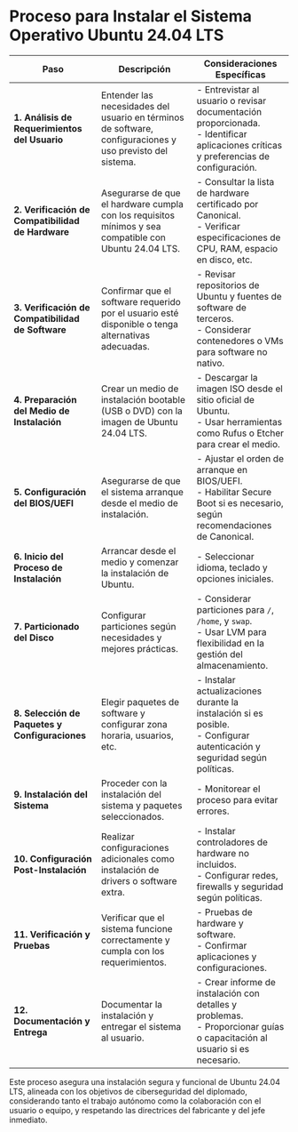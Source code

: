 # Proceso para Instalar el Sistema Operativo Ubuntu 24.04 LTS

| **Paso**                              | **Descripción**                                                                 | **Consideraciones Específicas**                                                                                       |
|---------------------------------------|---------------------------------------------------------------------------------|-----------------------------------------------------------------------------------------------------------------------|
| **1. Análisis de Requerimientos del Usuario** | Entender las necesidades del usuario en términos de software, configuraciones y uso previsto del sistema. | - Entrevistar al usuario o revisar documentación proporcionada.<br>- Identificar aplicaciones críticas y preferencias de configuración. |
| **2. Verificación de Compatibilidad de Hardware** | Asegurarse de que el hardware cumpla con los requisitos mínimos y sea compatible con Ubuntu 24.04 LTS. | - Consultar la lista de hardware certificado por Canonical.<br>- Verificar especificaciones de CPU, RAM, espacio en disco, etc. |
| **3. Verificación de Compatibilidad de Software** | Confirmar que el software requerido por el usuario esté disponible o tenga alternativas adecuadas. | - Revisar repositorios de Ubuntu y fuentes de software de terceros.<br>- Considerar contenedores o VMs para software no nativo. |
| **4. Preparación del Medio de Instalación** | Crear un medio de instalación bootable (USB o DVD) con la imagen de Ubuntu 24.04 LTS. | - Descargar la imagen ISO desde el sitio oficial de Ubuntu.<br>- Usar herramientas como Rufus o Etcher para crear el medio. |
| **5. Configuración del BIOS/UEFI**    | Asegurarse de que el sistema arranque desde el medio de instalación.            | - Ajustar el orden de arranque en BIOS/UEFI.<br>- Habilitar Secure Boot si es necesario, según recomendaciones de Canonical. |
| **6. Inicio del Proceso de Instalación** | Arrancar desde el medio y comenzar la instalación de Ubuntu.                  | - Seleccionar idioma, teclado y opciones iniciales.                                                                   |
| **7. Particionado del Disco**         | Configurar particiones según necesidades y mejores prácticas.                  | - Considerar particiones para `/`, `/home`, y `swap`.<br>- Usar LVM para flexibilidad en la gestión del almacenamiento. |
| **8. Selección de Paquetes y Configuraciones** | Elegir paquetes de software y configurar zona horaria, usuarios, etc.         | - Instalar actualizaciones durante la instalación si es posible.<br>- Configurar autenticación y seguridad según políticas. |
| **9. Instalación del Sistema**        | Proceder con la instalación del sistema y paquetes seleccionados.              | - Monitorear el proceso para evitar errores.                                                                          |
| **10. Configuración Post-Instalación** | Realizar configuraciones adicionales como instalación de drivers o software extra. | - Instalar controladores de hardware no incluidos.<br>- Configurar redes, firewalls y seguridad según políticas.      |
| **11. Verificación y Pruebas**        | Verificar que el sistema funcione correctamente y cumpla con los requerimientos. | - Pruebas de hardware y software.<br>- Confirmar aplicaciones y configuraciones.                                      |
| **12. Documentación y Entrega**       | Documentar la instalación y entregar el sistema al usuario.                    | - Crear informe de instalación con detalles y problemas.<br>- Proporcionar guías o capacitación al usuario si es necesario. |

Este proceso asegura una instalación segura y funcional de Ubuntu 24.04 LTS, alineada con los objetivos de ciberseguridad del diplomado, considerando tanto el trabajo autónomo como la colaboración con el usuario o equipo, y respetando las directrices del fabricante y del jefe inmediato.